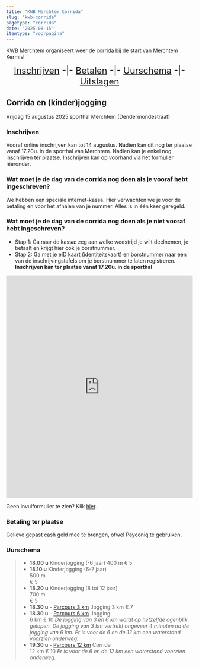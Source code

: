 ```yaml
---
title: "KWB Merchtem Corrida"
slug: "kwb-corrida"
pagetype: "corrida"
date: "2025-08-15"
itemtype: "voorpagina"
---
```

KWB Merchtem organiseert weer de corrida bij de start van Merchtem Kermis!

<div style="font-size: 24px; text-align: center;">
<a href="#inschrijven">Inschrijven</a>  -|- <a href="#betaling">Betalen</a> -|- <a href="#uurschema">Uurschema</a>  -|- <a href="/corrida/uitslagen">Uitslagen</a>
</div>

## Corrida en (kinder)jogging
Vrijdag 15 augustus 2025
sporthal Merchtem (Dendermondestraat)

<p id="inschrijven"/>

### Inschrijven
Vooraf online inschrijven kan tot 14 augustus. Nadien kan dit nog ter plaatse vanaf 17.20u. in de sporthal van Merchtem.
Nadien kan je enkel nog inschrijven ter plaatse.
Inschrijven kan op voorhand via het formulier hieronder.

### Wat moet je de dag van de corrida nog doen als je vooraf hebt ingeschreven?
We hebben een speciale internet-kassa. Hier verwachten we je voor de betaling en voor het afhalen van je nummer. Alles is in één keer geregeld.

### Wat moet je de dag van de corrida nog doen als je niet vooraf hebt ingeschreven?
* Stap 1: Ga naar de kassa: zeg aan welke wedstrijd je wilt deelnemen, je betaalt en krijgt hier ook je borstnummer.
* Stap 2: Ga met je eID kaart (identiteitskaart) en borstnummer naar één van de inschrijvingstafels om je borstnummer te laten registreren.
**Inschrijven kan ter plaatse vanaf 17.20u. in de sporthal**

<iframe width="640px" height="600px" src="https://forms.office.com/Pages/ResponsePage.aspx?id=DQSIkWdsW0yxEjajBLZtrQAAAAAAAAAAAAN__pyqwcdUREM2T044SlFVSFlNQktBWUJaMk85VzFVNi4u&embed=true" frameborder="0" marginwidth="0" marginheight="0" style="border: none; max-width:100%; max-height:100vh" allowfullscreen webkitallowfullscreen mozallowfullscreen msallowfullscreen> </iframe>

Geen invulformulier te zien? Klik [hier](https://forms.office.com/Pages/ResponsePage.aspx?id=DQSIkWdsW0yxEjajBLZtrQAAAAAAAAAAAAN__pyqwcdUREM2T044SlFVSFlNQktBWUJaMk85VzFVNi4u&embed=true).

<p id="betaling" />

### Betaling ter plaatse
Gelieve gepast cash geld mee te brengen, ofwel Payconiq te gebruiken.

<p id="uurschema"/>

### Uurschema
> - **18.00 u**
    Kinderjogging (-6 jaar)
    400 m
    € 5 
> - **18.10 u**	
    Kinderjogging (6-7 jaar)	      
    500 m	
    € 5 
> - **18.20 u**	
    Kinderjogging (8 tot 12 jaar)	
    700 m	
    € 5
> - **18.30 u**	- [Parcours 3 km](/media/kermis/2025/corrida-omloop-3km.pdf)
    Jogging 
    3 km
    € 7
> - **18.30 u**	- [Parcours 6 km](/media/kermis/2025/corrida-omloop-6km.pdf)
    Jogging 	
    6 km
    € 10
_De jogging van 3 en 6 km wordt op hetzelfde ogenblik gelopen._
_De jogging van 3 km vertrekt ongeveer 4 minuten na de jogging van 6 km._
_Er is voor de 6 en de 12 km een waterstand voorzien onderweg._
> - **19.30 u**	- [Parcours 12 km](/media/kermis/2025/corrida-omloop-12km.pdf)
    Corrida	  
    12 km
    € 10
_Er is voor de 6 en de 12 km een waterstand voorzien onderweg._
